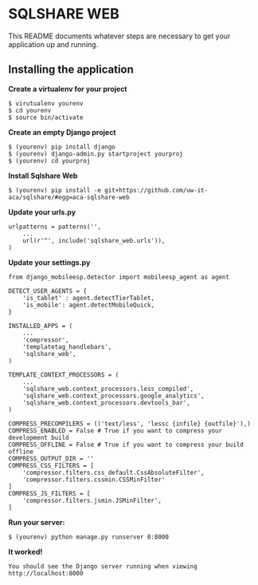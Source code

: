 SQLSHARE WEB
============

This README documents whatever steps are necessary to get your application up and running.

## Installing the application ##

**Create a virtualenv for your project**
    
    $ virutualenv yourenv
    $ cd yourenv
    $ source bin/activate

**Create an empty Django project**
    
    $ (yourenv) pip install django
    $ (yourenv) django-admin.py startproject yourproj
    $ (yourenv) cd yourproj
    
**Install Sqlshare Web**  
    
    $ (yourenv) pip install -e git+https://github.com/uw-it-aca/sqlshare/#egg=aca-sqlshare-web

**Update your urls.py**
    
    urlpatterns = patterns('',
        ...
        url(r'^', include('sqlshare_web.urls')),
    )
    
**Update your settings.py**
    
    from django_mobileesp.detector import mobileesp_agent as agent
    
    DETECT_USER_AGENTS = {
        'is_tablet' : agent.detectTierTablet,
        'is_mobile': agent.detectMobileQuick,
    }

    INSTALLED_APPS = (
        ...
        'compressor',
        'templatetag_handlebars',
        'sqlshare_web',
    )
    
    TEMPLATE_CONTEXT_PROCESSORS = (
        ...
        'sqlshare_web.context_processors.less_compiled',
        'sqlshare_web.context_processors.google_analytics',
        'sqlshare_web.context_processors.devtools_bar',
    )
    
    COMPRESS_PRECOMPILERS = (('text/less', 'lessc {infile} {outfile}'),)
    COMPRESS_ENABLED = False # True if you want to compress your development build
    COMPRESS_OFFLINE = False # True if you want to compress your build offline
    COMPRESS_OUTPUT_DIR = ''
    COMPRESS_CSS_FILTERS = [
        'compressor.filters.css_default.CssAbsoluteFilter',
        'compressor.filters.cssmin.CSSMinFilter'
    ]
    COMPRESS_JS_FILTERS = [
        'compressor.filters.jsmin.JSMinFilter',
    ]
      
**Run your server:**
    
    $ (yourenv) python manage.py runserver 0:8000
    
    
**It worked!** 
    
    You should see the Django server running when viewing http://localhost:8000
